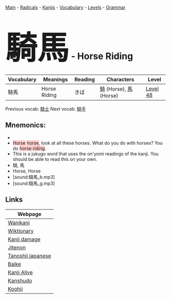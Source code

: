 <style> bigfont {font-size: 100px}</style>
[Main](../README.md) -
[Radicals](../radicals.md) -
[Kanjis](../kanjis.md) -
[Vocabulary](../vocabulary.md) -
[Levels](../levels.md) -
[Grammar](../grammar.md)
# <bigfont> 騎馬</bigfont> - Horse Riding 

| Vocabulary | Meanings | Reading | Characters | Level |
| --- | --- | --- | --- | --- |
| 騎馬 | Horse Riding | きば |  [騎](../kanjis/騎.md) (Horse), [馬](../kanjis/馬.md) (Horse) | [Level 48](../levels/wk_level48.md) |

Previous vocab: [騎士](騎士.md) Next vocab: [騎手](騎手.md) 

## Mnemonics:

* 
* <span style="background-color:#ffcccb"> Horse</span> <span style="background-color:#ffcccb"> horse</span>, look at all these horses. What do you do with horses? You do <span style="background-color:#ffcccb"> horse riding</span>.
* This is a jukugo word that uses the on'yomi readings of the kanji. You should be able to read this on your own.
* 騎, 馬
* Horse, Horse
* [sound:騎馬_b.mp3]
* [sound:騎馬_g.mp3]


## Links 

| Webpage |
| --- |
| [Wanikani          ](https://www.wanikani.com/kanji/騎馬) |
| [Wiktionary        ](https://en.wiktionary.org/wiki/騎馬) |
| [Kanji damage      ](http://www.kanjidamage.com/kanji/search?utf8=✓&q=騎馬) |
| [Jitenon           ](https://jitenon.com/kanji/騎馬) |
| [Tanoshii japanese ](https://www.tanoshiijapanese.com/dictionary/kanji.cfm?k=騎馬) |
| [Baike             ](https://baike.baidu.com/item/騎馬) |
| [Kanji Alive       ](https://app.kanjialive.com/騎馬) |
| [Kanshudo          ](https://www.kanshudo.com/searchmn?q=騎馬) |
| [Koohii            ](https://kanji.koohii.com/study/kanji/騎馬) |
